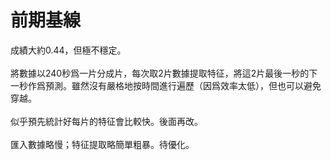 # 前期基線
成績大約0.44，但極不穩定。
<br/><br/>
將數據以240秒爲一片分成片，每次取2片數據提取特征，將這2片最後一秒的下一秒作爲預測。雖然沒有嚴格地按時間進行遍歷（因爲效率太低），但也可以避免穿越。
<br/><br/>
似乎預先統計好每片的特征會比較快。後面再改。
<br/><br/>
匯入數據略慢；特征提取略簡單粗暴。待優化。
<br/><br/>
